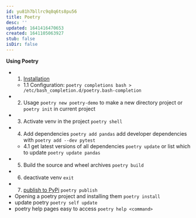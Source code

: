```yaml
---
id: yu81h7bllrc9q8q6ts8pu56
title: Poetry
desc: ''
updated: 1641416470653
created: 1641105063927
stub: false
isDir: false
---
```



**Using Poetry**

- 1. [Installation](https://python-poetry.org/docs/#windows-powershell-install-instructions)
  - 1.1 Configuration: `poetry completions bash > /etc/bash_completion.d/poetry.bash-completion`
- 2. Usage `poetry new poetry-demo` to make a new directory project or `poetry init` in current project
- 3. Activate venv in the project `poetry shell`
- 4. Add dependencies `poetry add pandas` add developer dependencies with `poetry add --dev pytest`
  - 4.1 get latest versions of all dependencies `poetry update` or list which to update `poetry update pandas`
- 5. Build the source and wheel archives `poetry build`
- 6. deactivate venv `exit`
- 7. [publish to PyPi](https://python-poetry.org/docs/libraries/#publishing-to-pypi) `poetry publish`
- Opening a poetry project and installing them `poetry install`
- update poetry `poetry self update`
- poetry help pages easy to access `poetry help <command>`
